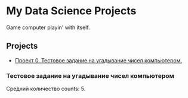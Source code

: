 # My Data Science Projects
Game computer playin' with itself.
## Projects
* [Проект 0. Тестовое задание на угадывание чисел компьютером.](https://github.com/Solomorning/trial_project/blob/main/README.md#Тестовое-задание-на-угадывание-чисел-компьютером)
### Тестовое задание на угадывание чисел компьютером
Средний количество counts: 5.
